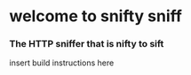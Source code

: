 # welcome to snifty sniff
### The HTTP sniffer that is nifty to sift


insert build instructions here